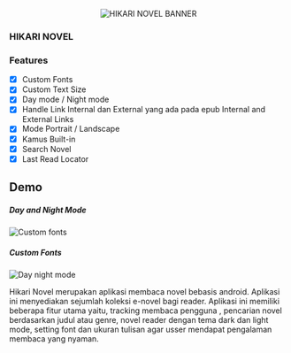 <p align="center">
  <img src="https://gitlab.com/unram/if/ram/pemrograman-bergerak-2020/tugas-besar/lightnove/-/raw/master/hikari_novel.png" alt="HIKARI NOVEL BANNER"/>
</p>


### HIKARI NOVEL
 
### Features

- [x] Custom Fonts
- [x] Custom Text Size
- [x] Day mode / Night mode
- [x] Handle Link Internal dan External yang ada pada epub Internal and External Links
- [x] Mode Portrait / Landscape
- [x] Kamus Built-in
- [x] Search Novel 
- [x] Last Read Locator

## Demo
##### Day and Night Mode
![Custom fonts](https://gitlab.com/unram/if/ram/pemrograman-bergerak-2020/tugas-besar/lightnove/-/raw/master/f42059c4-87df-11e6-97f8-29e61a79e8aa.gif)
##### Custom Fonts
![Day night mode](https://gitlab.com/unram/if/ram/pemrograman-bergerak-2020/tugas-besar/lightnove/-/raw/master/0661c7b2-87e0-11e6-81d6-8c71051e1074.gif)

Hikari Novel merupakan aplikasi membaca novel bebasis android. Aplikasi ini menyediakan sejumlah koleksi e-novel bagi reader. Aplikasi ini memiliki beberapa fitur utama yaitu, tracking membaca pengguna , pencarian novel berdasarkan judul atau genre, novel reader dengan tema dark dan light mode, setting font dan ukuran tulisan agar usser mendapat pengalaman membaca yang nyaman.
